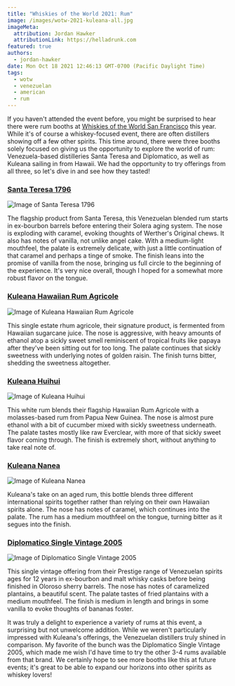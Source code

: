 ```yaml
---
title: "Whiskies of the World 2021: Rum"
image: /images/wotw-2021-kuleana-all.jpg
imageMeta:
  attribution: Jordan Hawker
  attributionLink: https://helladrunk.com
featured: true
authors:
  - jordan-hawker
date: Mon Oct 18 2021 12:46:13 GMT-0700 (Pacific Daylight Time)
tags:
  - wotw
  - venezuelan
  - american
  - rum
---
```


If you haven't attended the event before, you might be surprised to hear there were rum booths at 
[Whiskies of the World San Francisco](/whiskies-of-the-world-2021) this year. While it's of course 
a whiskey-focused event, there are often distillers showing off a few other spirits. This time around, 
there were three booths solely focused on giving us the opportunity to explore the world of rum: 
Venezuela-based distilleries Santa Teresa and Diplomatico, as well as Kuleana sailing in from Hawaii. 
We had the opportunity to try offerings from all three, so let's dive in and see how they tasted!

### <a href="https://bit.ly/hdst1796kl" target="blank">Santa Teresa 1796</a>

![Image of Santa Teresa 1796](/images/wotw-2021-santa-teresa-1796.jpg)

The flagship product from Santa Teresa, this Venezuelan blended rum starts in ex-bourbon barrels before 
entering their Solera aging system. The nose is exploding with caramel, evoking thoughts of Werther's 
Original chews. It also has notes of vanilla, not unlike angel cake. With a medium-light mouthfeel, 
the palate is extremely delicate, with just a little continuation of that caramel and perhaps a tinge 
of smoke. The finish leans into the promise of vanilla from the nose, bringing us full circle to the 
beginning of the experience. It's very nice overall, though I hoped for a somewhat more robust flavor 
on the tongue.

### <a href="https://bit.ly/hdkuleanaagricolekl" target="blank">Kuleana Hawaiian Rum Agricole</a>

![Image of Kuleana Hawaiian Rum Agricole](/images/wotw-2021-kuleana-agricole.jpg)

This single estate rhum agricole, their signature product, is fermented from Hawaiian sugarcane juice. 
The nose is aggressive, with heavy amounts of ethanol atop a sickly sweet smell reminiscent of tropical 
fruits like papaya after they've been sitting out for too long. The palate continues that sickly 
sweetness with underlying notes of golden raisin. The finish turns bitter, shedding the sweetness 
altogether.

### <a href="https://bit.ly/hdkuleanahuihuikl" target="blank">Kuleana Huihui</a>

![Image of Kuleana Huihui](/images/wotw-2021-kuleana-huihui.jpg)

This white rum blends their flagship Hawaiian Rum Agricole with a molasses-based rum from 
Papua New Guinea. The nose is almost pure ethanol with a bit of cucumber mixed with sickly sweetness 
underneath. The palate tastes mostly like raw Everclear, with more of that sickly sweet flavor coming 
through. The finish is extremely short, without anything to take real note of.

### <a href="https://bit.ly/hdkuleanananeakl" target="blank">Kuleana Nanea</a>

![Image of Kuleana Nanea](/images/wotw-2021-kuleana-nanea.jpg)

Kuleana's take on an aged rum, this bottle blends three different international spirits together rather 
than relying on their own Hawaiian spirits alone. The nose has notes of caramel, which continues into 
the palate. The rum has a medium mouthfeel on the tongue, turning bitter as it segues into the finish.

### <a href="https://bit.ly/hddiplomatico2005ws" target="blank">Diplomatico Single Vintage 2005</a>

![Image of Diplomatico Single Vintage 2005](/images/wotw-2021-diplomatico-2005.jpg)

This single vintage offering from their Prestige range of Venezuelan spirits ages for 12 years in 
ex-bourbon and malt whisky casks before being finished in Oloroso sherry barrels. The nose has notes of 
caramelized plantains, a beautiful scent. The palate tastes of fried plantains with a medium mouthfeel. 
The finish is medium in length and brings in some vanilla to evoke thoughts of bananas foster.

It was truly a delight to experience a variety of rums at this event, a surprising but not unwelcome 
addition. While we weren't particularly impressed with Kuleana's offerings, the Venezuelan distillers 
truly shined in comparison. My favorite of the bunch was the Diplomatico Single Vintage 2005, which 
made me wish I'd have time to try the other 3-4 rums available from that brand. We certainly hope to 
see more booths like this at future events; it's great to be able to expand our horizons into other 
spirits as whiskey lovers!
